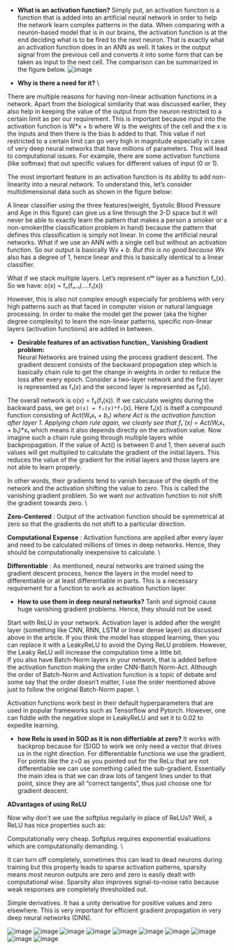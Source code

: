 - __What is an activation function?__
Simply put, an activation function is a function that is added into an artificial neural network in order to help the network learn complex patterns in the data. When comparing with a neuron-based model that is in our brains, the activation function is at the end deciding what is to be fired to the next neuron. That is exactly what an activation function does in an ANN as well. It takes in the output signal from the previous cell and converts it into some form that can be taken as input to the next cell. The comparison can be summarized in the figure below.
![image](https://user-images.githubusercontent.com/51910127/131912295-97428d0a-fca4-4b60-be53-d790be9d1bee.png)

- __Why is there a need for it?__ \

There are multiple reasons for having non-linear activation functions in a network.
Apart from the biological similarity that was discussed earlier, they also help in keeping the value of the output from the neuron restricted to a certain limit as per our requirement. This is important because input into the activation function is W*x + b where W is the weights of the cell and the x is the inputs and then there is the bias b added to that. This value if not restricted to a certain limit can go very high in magnitude especially in case of very deep neural networks that have millions of parameters. This will lead to computational issues. For example, there are some activation functions (like softmax) that out specific values for different values of input (0 or 1).

The most important feature in an activation function is its ability to add non-linearity into a neural network. To understand this, let’s consider multidimensional data such as shown in the figure below:

A linear classifier using the three features(weight, Systolic Blood Pressure and Age in this figure) can give us a line through the 3-D space but it will never be able to exactly learn the pattern that makes a person a smoker or a non-smoker(the classification problem in hand) because the pattern that defines this classification is simply not linear. In come the artificial neural networks. What if we use an ANN with a single cell but without an activation function. So our output is basically W*x + b. But this is no good because W*x also has a degree of 1, hence linear and this is basically identical to a linear classifier.

What if we stack multiple layers. Let’s represent nᵗʰ layer as a function fₙ(x). So we have:
o(x) = fₙ(fₙ₋₁(….f₁(x))

However, this is also not complex enough especially for problems with very high patterns such as that faced in computer vision or natural language processing.
In order to make the model get the power (aka the higher degree complexity) to learn the non-linear patterns, specific non-linear layers (activation functions) are added in between.

- __Desirable features of an activation function___
__Vanishing Gradient problem:__ \
Neural Networks are trained using the process gradient descent. The gradient descent consists of the backward propagation step which is basically chain rule to get the change in weights in order to reduce the loss after every epoch. Consider a two-layer network and the first layer is represented as f₁(x) and the second layer is represented as f₂(x). 

The overall network is o(x) = f₂(f₁(x)). If we calculate weights during the backward pass, we get o`(x) = f₂(x)*f₁`(x). Here f₁(x) is itself a compound function consisting of Act(W₁*x₁ + b₁) where Act is the activation function after layer 1. Applying chain rule again, we clearly see that f₁`(x) = Act(W₁*x₁ + b₁)*x₁ which means it also depends directly on the activation value. Now imagine such a chain rule going through multiple layers while backpropagation. If the value of Act() is between 0 and 1, then several such values will get multiplied to calculate the gradient of the initial layers. This reduces the value of the gradient for the initial layers and those layers are not able to learn properly. 

In other words, their gradients tend to vanish because of the depth of the network and the activation shifting the value to zero. This is called the vanishing gradient problem. So we want our activation function to not shift the gradient towards zero. \

__Zero-Centered__ : Output of the activation function should be symmetrical at zero so that the gradients do not shift to a particular direction. 


__Computational Expense__ : Activation functions are applied after every layer and need to be calculated millions of times in deep networks. Hence, they should be computationally inexpensive to calculate. \


__Differentiable__ : As mentioned, neural networks are trained using the gradient descent process, hence the layers in the model need to differentiable or at least differentiable in parts. This is a necessary requirement for a function to work as activation function layer.

- __How to use them in deep neural networks?__
Tanh and sigmoid cause huge vanishing gradient problems. Hence, they should not be used.

Start with ReLU in your network. Activation layer is added after the weight layer (something like CNN, RNN, LSTM or linear dense layer) as discussed above in the article. If you think the model has stopped learning, then you can replace it with a LeakyReLU to avoid the Dying ReLU problem. However, the Leaky ReLU will increase the computation time a little bit. \
If you also have Batch-Norm layers in your network, that is added before the activation function making the order CNN-Batch Norm-Act. Although the order of Batch-Norm and Activation function is a topic of debate and some say that the order doesn’t matter, I use the order mentioned above just to follow the original Batch-Norm paper. \

Activation functions work best in their default hyperparameters that are used in popular frameworks such as Tensorflow and Pytorch. However, one can fiddle with the negative slope in LeakyReLU and set it to 0.02 to expedite learning.

- __how Relu is used in SGD as it is non differtiable at zero?__
It works with backprop because for (S)GD to work we only need a vector that drives us in the right direction. For differentiable functions we use the gradient. For points like the z=0 as you pointed out for the ReLu that are not differentiable we can use something called the sub-gradient. Essentially the main idea is that we can draw lots of tangent lines under to that point, since they are all “correct tangents”, thus just choose one for gradient descent.

__ADvantages of using ReLU__

Now why don't we use the softplus regularly in place of ReLUs? Well, a ReLU has nice properties such as:

Computationally very cheap. Softplus requires exponential evaluations which are computationally demanding. \

It can turn off completely, sometimes this can lead to dead neurons during training but this property leads to sparse activation patterns, sparsity means most neuron outputs are zero and zero is easily dealt with computational wise. Sparsity also improves signal-to-noise ratio because weak responses are completely thresholded out.

Simple derivatives. It has a unity derivative for positive values and zero elsewhere. This is very important for efficient gradient propagation in very deep neural networks (DNN).

![image](https://user-images.githubusercontent.com/51910127/131914369-661eb17b-4db1-4280-88b8-697614358fc4.png)
![image](https://user-images.githubusercontent.com/51910127/131914427-2f06d61d-c402-48d6-a0fd-571c63a0d550.png)
![image](https://user-images.githubusercontent.com/51910127/131914480-dfae0496-2fcf-4a59-aadf-7e4574f02183.png)
![image](https://user-images.githubusercontent.com/51910127/131914576-ecf23059-37aa-4e2d-8491-432c82bcd99b.png)
![image](https://user-images.githubusercontent.com/51910127/131914662-69cb8676-de5a-4f6c-8f8a-ee499c2d42f5.png)
![image](https://user-images.githubusercontent.com/51910127/131914712-cf2a8cc0-f221-4a78-9771-3c9689edd55c.png)
![image](https://user-images.githubusercontent.com/51910127/131914780-c65079d7-647e-484a-96d7-bda70e888166.png)
![image](https://user-images.githubusercontent.com/51910127/131914881-4ff09431-3a26-4b0c-9bee-5656f5b7ca0c.png)
![image](https://user-images.githubusercontent.com/51910127/131914930-f28e27da-0250-4eaa-8488-9f2ab04050c3.png)
![image](https://user-images.githubusercontent.com/51910127/131914966-a1966529-b84b-42a1-842a-39378166b452.png)
